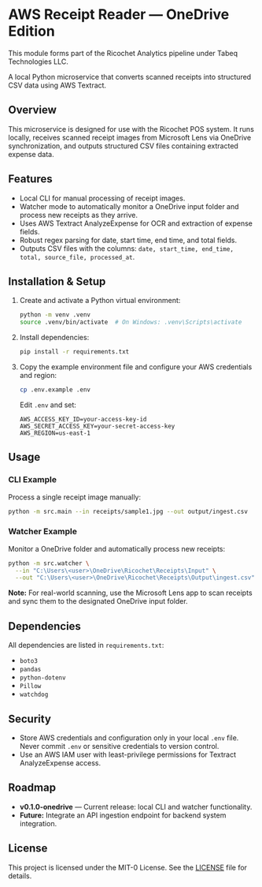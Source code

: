 # AWS Receipt Reader — OneDrive Edition

This module forms part of the Ricochet Analytics pipeline under Tabeq Technologies LLC.

A local Python microservice that converts scanned receipts into structured CSV data using AWS Textract.

## Overview

This microservice is designed for use with the Ricochet POS system. It runs locally, receives scanned receipt images from Microsoft Lens via OneDrive synchronization, and outputs structured CSV files containing extracted expense data.

## Features

- Local CLI for manual processing of receipt images.
- Watcher mode to automatically monitor a OneDrive input folder and process new receipts as they arrive.
- Uses AWS Textract AnalyzeExpense for OCR and extraction of expense fields.
- Robust regex parsing for date, start time, end time, and total fields.
- Outputs CSV files with the columns: `date, start_time, end_time, total, source_file, processed_at`.

## Installation & Setup

1. Create and activate a Python virtual environment:
   ```bash
   python -m venv .venv
   source .venv/bin/activate  # On Windows: .venv\Scripts\activate
   ```
2. Install dependencies:
   ```bash
   pip install -r requirements.txt
   ```
3. Copy the example environment file and configure your AWS credentials and region:
   ```bash
   cp .env.example .env
   ```
   Edit `.env` and set:
   ```env
   AWS_ACCESS_KEY_ID=your-access-key-id
   AWS_SECRET_ACCESS_KEY=your-secret-access-key
   AWS_REGION=us-east-1
   ```

## Usage

### CLI Example

Process a single receipt image manually:
```bash
python -m src.main --in receipts/sample1.jpg --out output/ingest.csv
```

### Watcher Example

Monitor a OneDrive folder and automatically process new receipts:
```bash
python -m src.watcher \
  --in "C:\Users\<user>\OneDrive\Ricochet\Receipts\Input" \
  --out "C:\Users\<user>\OneDrive\Ricochet\Receipts\Output\ingest.csv"
```

**Note:** For real-world scanning, use the Microsoft Lens app to scan receipts and sync them to the designated OneDrive input folder.

## Dependencies

All dependencies are listed in `requirements.txt`:
- `boto3`
- `pandas`
- `python-dotenv`
- `Pillow`
- `watchdog`

## Security

- Store AWS credentials and configuration only in your local `.env` file. Never commit `.env` or sensitive credentials to version control.
- Use an AWS IAM user with least-privilege permissions for Textract AnalyzeExpense access.

## Roadmap

- **v0.1.0-onedrive** — Current release: local CLI and watcher functionality.
- **Future:** Integrate an API ingestion endpoint for backend system integration.

## License

This project is licensed under the MIT-0 License. See the [LICENSE](LICENSE) file for details.
